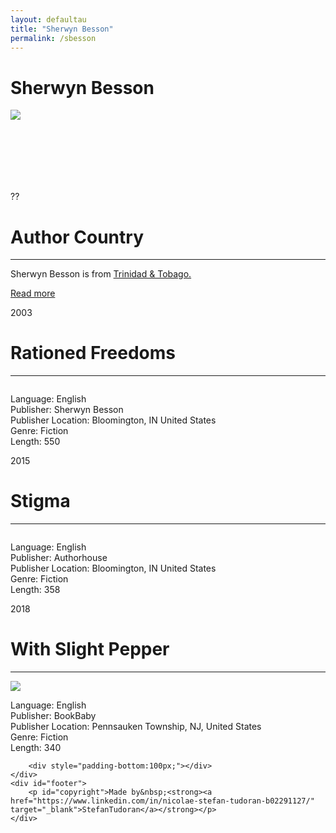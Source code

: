 ```yaml
---
layout: defaultau
title: "Sherwyn Besson"
permalink: /sbesson
---
```

<!-- partial:index.partial.html -->
<div class="content">
    <h1>Sherwyn Besson</h1>
    <div class="quote">
        <div><img src="https://bbbookdataprod.blob.core.windows.net/authorimages/CT91650929/CT91650929.jpg" class="logo"></div>
    </div>
    <div class="timeline">
        <div style="padding-bottom:100px;"></div>
        <div class="block">
            <div class="date right"><p class="right"> ?? </p></div>
            <div class="dot"></div>
            <div class="left first">
            <div class="author_country">
                <h1>Author Country</h1><hr>
            <div class="aclocation"> <p>Sherwyn Besson is from <a href="http://localhost:4000/3">Trinidad & Tobago.</a></p></div>
              <div class="acreadmore">   <a href="" target="_blank">Read more</a> </div>
            </div>
            </div>
        </div>
        <div class="block">
            <div class="date left"><p class="left">2003</p></div>
            <div class="dot"></div>
            <div class="right">
                <h1>Rationed Freedoms</h1><hr>
                <p><img src=""></p>
                <p>
                Language: English<br>
                Publisher: Sherwyn Besson<br>
                Publisher Location: Bloomington, IN United States<br>
                Genre: Fiction<br>
                Length: 550<br>
                </p>
            </div>
        </div>
        <div class="block">
            <div class="date right"><p class="right">2015</p></div>
            <div class="dot"></div>
            <div class="left">
                <h1>Stigma</h1><hr>
                <p><img src=""></p>
                <p>
                Language: English<br>
                Publisher: Authorhouse<br>
                Publisher Location: Bloomington, IN United States<br>
                Genre: Fiction<br>
                Length: 358<br>
                </p>
            </div>
        </div>
        <div class="block">
            <div class="date left"><p class="left hide">2018</p></div>
            <div class="dot"></div>
            <div class="right">
                <h1>With Slight Pepper</h1><hr>
                <p><img src="https://i.gr-assets.com/images/S/compressed.photo.goodreads.com/books/1545515549l/43015758._SY475_.jpg"></p>
                <p>Language: English<br>
                Publisher: BookBaby<br>
                Publisher Location: Pennsauken Township, NJ, United States<br>
                Genre: Fiction<br>
                Length: 340<br></p>
            </div>

        <div style="padding-bottom:100px;"></div>
    </div>
    <div id="footer">
        <p id="copyright">Made by&nbsp;<strong><a href="https://www.linkedin.com/in/nicolae-stefan-tudoran-b02291127/" target="_blank">StefanTudoran</a></strong></p>
    </div>
</div>
<!-- partial -->
  <script src='https://cdnjs.cloudflare.com/ajax/libs/jquery/3.1.1/jquery.min.js'></script><script  src="assets/js/authorscript.js"></script>
